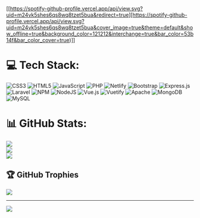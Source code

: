 [[https://spotify-github-profile.vercel.app/api/view.svg?uid=m24vk5shes6qs8wq8tzet5bua&redirect=true][https://spotify-github-profile.vercel.app/api/view.svg?uid=m24vk5shes6qs8wq8tzet5bua&cover_image=true&theme=default&show_offline=true&background_color=121212&interchange=true&bar_color=53b14f&bar_color_cover=true)]]
# 💻 Tech Stack:
![CSS3](https://img.shields.io/badge/css3-%231572B6.svg?style=for-the-badge&logo=css3&logoColor=white) ![HTML5](https://img.shields.io/badge/html5-%23E34F26.svg?style=for-the-badge&logo=html5&logoColor=white) ![JavaScript](https://img.shields.io/badge/javascript-%23323330.svg?style=for-the-badge&logo=javascript&logoColor=%23F7DF1E) ![PHP](https://img.shields.io/badge/php-%23777BB4.svg?style=for-the-badge&logo=php&logoColor=white) ![Netlify](https://img.shields.io/badge/netlify-%23000000.svg?style=for-the-badge&logo=netlify&logoColor=#00C7B7) ![Bootstrap](https://img.shields.io/badge/bootstrap-%23563D7C.svg?style=for-the-badge&logo=bootstrap&logoColor=white) ![Express.js](https://img.shields.io/badge/express.js-%23404d59.svg?style=for-the-badge&logo=express&logoColor=%2361DAFB) ![Laravel](https://img.shields.io/badge/laravel-%23FF2D20.svg?style=for-the-badge&logo=laravel&logoColor=white) ![NPM](https://img.shields.io/badge/NPM-%23000000.svg?style=for-the-badge&logo=npm&logoColor=white) ![NodeJS](https://img.shields.io/badge/node.js-6DA55F?style=for-the-badge&logo=node.js&logoColor=white) ![Vue.js](https://img.shields.io/badge/vuejs-%2335495e.svg?style=for-the-badge&logo=vuedotjs&logoColor=%234FC08D) ![Vuetify](https://img.shields.io/badge/Vuetify-1867C0?style=for-the-badge&logo=vuetify&logoColor=AEDDFF) ![Apache](https://img.shields.io/badge/apache-%23D42029.svg?style=for-the-badge&logo=apache&logoColor=white) ![MongoDB](https://img.shields.io/badge/MongoDB-%234ea94b.svg?style=for-the-badge&logo=mongodb&logoColor=white) ![MySQL](https://img.shields.io/badge/mysql-%2300f.svg?style=for-the-badge&logo=mysql&logoColor=white)
# 📊 GitHub Stats:
![](https://github-readme-stats.vercel.app/api?username=ggaleanoguerra&theme=synthwave&hide_border=false&include_all_commits=true&count_private=true)<br/>
![](https://github-readme-streak-stats.herokuapp.com/?user=ggaleanoguerra&theme=synthwave&hide_border=false)<br/>
![](https://github-readme-stats.vercel.app/api/top-langs/?username=ggaleanoguerra&theme=synthwave&hide_border=false&include_all_commits=true&count_private=true&layout=compact)

## 🏆 GitHub Trophies
![](https://github-profile-trophy.vercel.app/?username=ggaleanoguerra&theme=radical&no-frame=false&no-bg=true&margin-w=4)

---
[![](https://visitcount.itsvg.in/api?id=ggaleanoguerra&icon=0&color=0)](https://visitcount.itsvg.in)

<!-- Proudly created with GPRM ( https://gprm.itsvg.in ) -->
